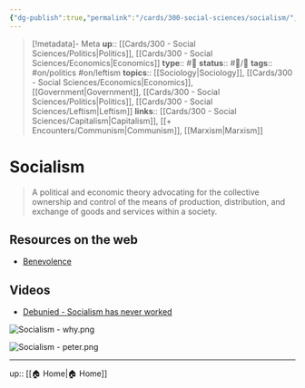 ```yaml
---
{"dg-publish":true,"permalink":"/cards/300-social-sciences/socialism/","title":"Socialism"}
---
```


> [!metadata]- Meta
> **up**:: [[Cards/300 - Social Sciences/Politics\|Politics]], [[Cards/300 - Social Sciences/Economics\|Economics]]
> **type**:: #📝 
> **status**:: #📝/🌱 
> **tags**::  #on/politics #on/leftism 
> **topics**:: [[Sociology\|Sociology]], [[Cards/300 - Social Sciences/Economics\|Economics]], [[Government\|Government]], [[Cards/300 - Social Sciences/Politics\|Politics]], [[Cards/300 - Social Sciences/Leftism\|Leftism]]
> **links**:: [[Cards/300 - Social Sciences/Capitalism\|Capitalism]], [[+ Encounters/Communism\|Communism]], [[Marxism\|Marxism]]


# Socialism

> A political and economic theory advocating for the collective ownership and control of the means of production, distribution, and exchange of goods and services within a society.


## Resources on the web
- [Benevolence](https://twitter.com/itsjoeco/status/1637091385709928451?s=46&t=ltXPd0UXMbjM40a6oiE7aQ)

## Videos
- [Debunied - Socialism has never worked](https://youtu.be/k79wCaFgU40?si=ZW5xPyonaH7GrkQR)

![Socialism - why.png](/img/user/Extras/Attachments/Socialism%20-%20why.png)

![Socialism - peter.png](/img/user/Extras/Attachments/Socialism%20-%20peter.png)

---
up:: [[🏠 Home\|🏠 Home]]

